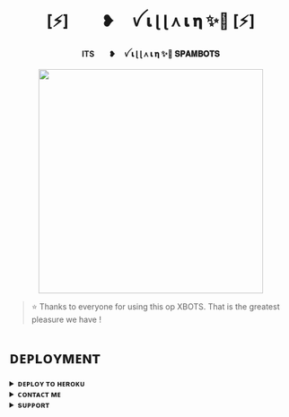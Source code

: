 <h1 align="center"><b>[⚡] ㅤㅤ❥ㅤ   ꪜ 𝛊 ɭ ɭ ᧘ 𝛊 𝛈 ✨🦅 [⚡]</b></h1>

<h4 align="center"> ITSㅤㅤ❥ㅤ   ꪜ 𝛊 ɭ ɭ ᧘ 𝛊 𝛈 ✨🦅 𝐒𝐏𝐀𝐌𝐁𝐎𝐓𝐒</h4>

<p align="center"><a href="https://t.me/fearless_xd_1"><img src="https://graph.org/file/ea1c560e5c24df5bcebb1.jpg" width="400"></a></p>


> ⭐️ Thanks to everyone for using this op XBOTS. That is the greatest pleasure we have !


# ᴅᴇᴘʟᴏʏᴍᴇɴᴛ


<details>
<summary><b>ᴅᴇᴘʟᴏʏ ᴛᴏ ʜᴇʀᴏᴋᴜ</b></summary>
<br>

[![Deploy](https://www.herokucdn.com/deploy/button.svg)](https://dashboard.heroku.com/new?template=https://github.com/doraemon890/KALYUG)

</details>


<details>
<summary><b>ᴄᴏɴᴛᴀᴄᴛ ᴍᴇ</b></summary>
<br>
<h1> <img src="https://graph.org/file/ea1c560e5c24df5bcebb1.jpg" width="70px" style="border-radius: 50%"> ᴄᴏɴᴛᴀᴄᴛ ᴍᴇ </h1>

[<img src="https://graph.org/file/ea1c560e5c24df5bcebb1.jpg" width="60px">](https://t.me/aao_kabhi_humare_haveli_pe) [<img src="https://graph.org/file/ea1c560e5c24df5bcebb1.jpg" width="60px">](https://github.com/doraemon890) 
</details>
<details>
<summary><b>sᴜᴘᴘᴏʀᴛ</b></summary>
<a href="https://t.me/aao_kabhi_humare_haveli_pe"><img title="Telegram" src="https://img.shields.io/badge/Telegram-%23000000.svg?&style=for-the-badge&logo=telegram&logoColor=61DAFB"></a>
</details>
